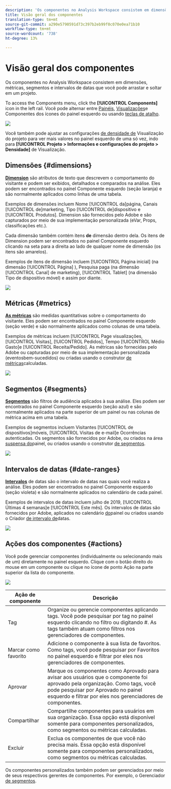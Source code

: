 ```yaml
---
description: 'Os componentes no Analysis Workspace consistem em dimensões, métricas, segmentos e intervalos de datas que você pode arrastar e soltar em um projeto. '
title: Visão geral dos componentes
translation-type: tm+mt
source-git-commit: a290e5790591d73c397b2eb99f0c070e0ea71b10
workflow-type: tm+mt
source-wordcount: '738'
ht-degree: 13%

---
```



# Visão geral dos componentes

Os componentes no Analysis Workspace consistem em dimensões, métricas, segmentos e intervalos de datas que você pode arrastar e soltar em um projeto.

To access the Components menu, click the **[!UICONTROL Components]** icon in the left rail. Você pode alternar entre [Painéis](https://docs.adobe.com/content/help/en/analytics/analyze/analysis-workspace/panels/panels.html), [Visualizações](https://docs.adobe.com/content/help/pt-BR/analytics/analyze/analysis-workspace/visualizations/freeform-analysis-visualizations.html)e Componentes dos ícones do painel esquerdo ou usando [teclas de atalho](/help/analyze/analysis-workspace/build-workspace-project/fa-shortcut-keys.md).

![](assets/component-overview.png)

Você também pode ajustar as configurações [de densidade de](https://docs.adobe.com/content/help/pt-BR/analytics/analyze/analysis-workspace/build-workspace-project/view-density.html) Visualização do projeto para ver mais valores no painel esquerdo de uma só vez, indo para **[!UICONTROL Projeto > Informações e configurações do projeto > Densidade]** de Visualização.

## Dimensões {#dimensions}

[**Dimension**](https://docs.adobe.com/content/help/en/analytics/components/dimensions/overview.html) são atributos de texto que descrevem o comportamento do visitante e podem ser exibidos, detalhados e comparados na análise. Eles podem ser encontrados no painel Componente esquerdo (seção laranja) e são normalmente aplicados como linhas de uma tabela.

Exemplos de dimensões incluem Nome [!UICONTROL da]página, Canais [!UICONTROL de]marketing, Tipo [!UICONTROL de]dispositivo e [!UICONTROL Produtos]. Dimension são fornecidos pelo Adobe e são capturados por meio de sua implementação personalizada (eVar, Props, classificações etc.).

Cada dimensão também contém itens **de** dimensão dentro dela. Os itens de Dimension podem ser encontrados no painel Componente esquerdo clicando na seta para a direita ao lado de qualquer nome de dimensão (os itens são amarelos).

Exemplos de itens de dimensão incluem [!UICONTROL Página inicial] (na dimensão [!UICONTROL Página] ), Pesquisa  paga (na dimensão [!UICONTROL Canal] de marketing), [!UICONTROL Tablet]  (na dimensão Tipo de dispositivo móvel) e assim por diante.

![](assets/dimensions.png)

## Métricas {#metrics}

[**As métricas**](https://docs.adobe.com/content/help/en/analytics/components/metrics/overview.html) são medidas quantitativas sobre o comportamento do visitante. Eles podem ser encontrados no painel Componente esquerdo (seção verde) e são normalmente aplicados como colunas de uma tabela.

Exemplos de métricas incluem [!UICONTROL Page visualizações, [!UICONTROL Visitas], [!UICONTROL Pedidos], Tempo [!UICONTROL Médio Gasto]e [!UICONTROL Receita/Pedido]. As métricas são fornecidas pelo Adobe ou capturadas por meio de sua implementação personalizada (eventosbem-sucedidos) ou criadas usando o construtor [de métricas](https://docs.adobe.com/content/help/pt-BR/analytics/components/calculated-metrics/calcmetric-workflow/cm-build-metrics.html)calculadas.

![](assets/metrics.png)

## Segmentos {#segments}

[**Segmentos**](https://docs.adobe.com/content/help/pt-BR/analytics/analyze/analysis-workspace/components/t-freeform-project-segment.html) são filtros de audiência aplicados à sua análise. Eles podem ser encontrados no painel Componente esquerdo (seção azul) e são normalmente aplicados na parte superior de um painel ou nas colunas de métrica acima em uma tabela.

Exemplos de segmentos incluem Visitantes [!UICONTROL de dispositivos]móveis, [!UICONTROL Visitas de e-mail]e Ocorrências autenticadas. Os segmentos são fornecidos por Adobe, ou criados na área [suspensa do](https://docs.adobe.com/content/help/en/analytics/analyze/analysis-workspace/panels/panels.html)painel, ou criados usando o construtor [de segmentos](https://docs.adobe.com/content/help/pt-BR/analytics/components/segmentation/segmentation-workflow/seg-build.html).

![](assets/segments.png)

## Intervalos de datas {#date-ranges}

[**Intervalos**](https://docs.adobe.com/content/help/pt-BR/analytics/analyze/analysis-workspace/components/calendar-date-ranges/calendar.html) de datas são o intervalo de datas nas quais você realiza a análise. Eles podem ser encontrados no painel Componente esquerdo (seção violeta) e são normalmente aplicados no calendário de cada painel.

Exemplos de intervalos de datas incluem julho de 2019, [!UICONTROL Últimas 4 semanas]e [!UICONTROL Este mês]. Os intervalos de datas são fornecidos por Adobe, aplicados no calendário [do](https://docs.adobe.com/content/help/en/analytics/analyze/analysis-workspace/panels/panels.html)painel ou criados usando o Criador [de intervalo de](https://docs.adobe.com/content/help/en/analytics/analyze/analysis-workspace/components/calendar-date-ranges/custom-date-ranges.html)datas.

![](assets/date-ranges.png)

## Ações dos componentes {#actions}

Você pode gerenciar componentes (individualmente ou selecionando mais de um) diretamente no painel esquerdo. Clique com o botão direito do mouse em um componente ou clique no ícone de ponto Ação na parte superior da lista do componente.

![](assets/component-actions.png)

| Ação de componente | Descrição |
|--- |--- |
| Tag | Organize ou gerencie componentes aplicando tags. Você pode pesquisar por tag no painel esquerdo clicando no filtro ou digitando #. As tags também atuam como filtros nos gerenciadores de componentes. |
| Marcar como favorito | Adicione o componente à sua lista de favoritos. Como tags, você pode pesquisar por Favoritos no painel esquerdo e filtrar por eles nos gerenciadores de componentes. |
| Aprovar | Marque os componentes como Aprovado para avisar aos usuários que o componente foi aprovado pela organização. Como tags, você pode pesquisar por Aprovado no painel esquerdo e filtrar por eles nos gerenciadores de componentes. |
| Compartilhar | Compartilhe componentes para usuários em sua organização. Essa opção está disponível somente para componentes personalizados, como segmentos ou métricas calculadas. |
| Excluir | Exclua os componentes de que você não precisa mais. Essa opção está disponível somente para componentes personalizados, como segmentos ou métricas calculadas. |

Os componentes personalizados também podem ser gerenciados por meio de seus respectivos gerentes de componentes. Por exemplo, o Gerenciador [de segmentos](/help/components/segmentation/segmentation-workflow/seg-manage.md).
